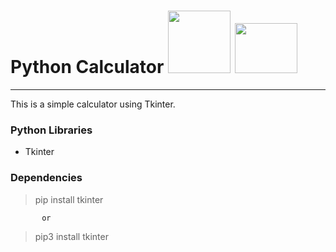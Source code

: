 <h1>Python Calculator <img src="https://www.freepngimg.com/download/android/72537-icons-python-programming-computer-social-tutorial.png" width="100"/> 
<img src="https://external-content.duckduckgo.com/iu/?u=https%3A%2F%2Fd2v9y0dukr6mq2.cloudfront.net%2Fvideo%2Fthumbnail%2Fuh59Wh0%2Fcalculator-office-animation-with-transparent-background_vjoslko__F0004.png&f=1&nofb=1" width="100" height="80"/>
</h1>

---

This is a simple calculator using Tkinter.

### Python Libraries
* Tkinter

### Dependencies
> pip install tkinter  <br>

           or

> pip3 install tkinter

